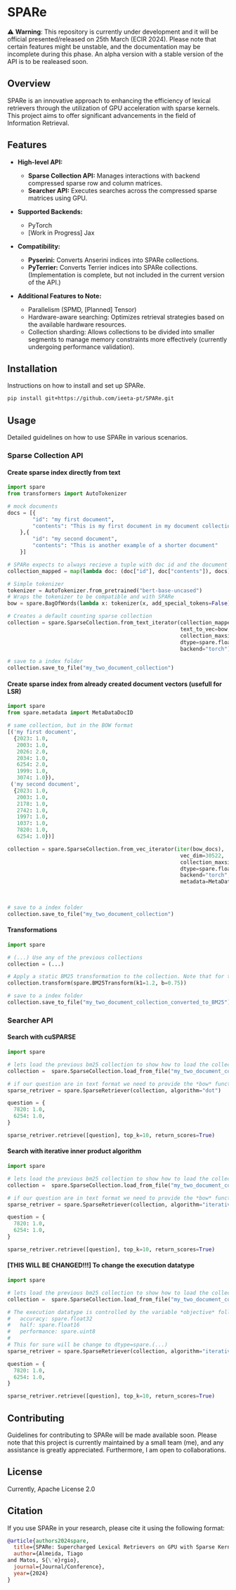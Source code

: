 # SPARe
⚠️ **Warning**: This repository is currently under development and it will be official presented/released on 25th March (ECIR 2024). Please note that certain features might be unstable, and the documentation may be incomplete during this phase. An alpha version with a stable version of the API is to be realeased soon.

## Overview
SPARe is an innovative approach to enhancing the efficiency of lexical retrievers through the utilization of GPU acceleration with sparse kernels. This project aims to offer significant advancements in the field of Information Retrieval.

## Features
- **High-level API:**
  - **Sparse Collection API:** Manages interactions with backend compressed sparse row and column matrices.
  - **Searcher API:** Executes searches across the compressed sparse matrices using GPU.

- **Supported Backends:**
  - PyTorch
  - [Work in Progress] Jax

- **Compatibility:**
  - **Pyserini:** Converts Anserini indices into SPARe collections.
  - **PyTerrier:** Converts Terrier indices into SPARe collections. (Implementation is complete, but not included in the current version of the API.)

- **Additional Features to Note:**
  - Parallelism (SPMD, [Planned] Tensor)
  - Hardware-aware searching: Optimizes retrieval strategies based on the available hardware resources.
  - Collection sharding: Allows collections to be divided into smaller segments to manage memory constraints more effectively (currently undergoing performance validation).


## Installation
Instructions on how to install and set up SPARe.

```bash
pip install git+https://github.com/ieeta-pt/SPARe.git
```

## Usage
Detailed guidelines on how to use SPARe in various scenarios.

### Sparse Collection API
#### Create sparse index directly from text
```python
import spare
from transformers import AutoTokenizer

# mock documents
docs = [{
        "id": "my first document",
        "contents": "This is my first document in my document collection"
    },{
        "id": "my second document",
        "contents": "This is another example of a shorter document"
    }]

# SPARe expects to always recieve a tuple with doc id and the document text.
collection_mapped = map(lambda doc: (doc["id"], doc["contents"]), docs)

# Simple tokenizer
tokenizer = AutoTokenizer.from_pretrained("bert-base-uncased")
# Wraps the tokenizer to be compatible and with SPARe
bow = spare.BagOfWords(lambda x: tokenizer(x, add_special_tokens=False).input_ids, tokenizer.vocab_size)

# Creates a default counting sparse collection
collection = spare.SparseCollection.from_text_iterator(collection_mapped, 
                                                       text_to_vec=bow,
                                                       collection_maxsize=len(docs),
                                                       dtype=spare.float32,
                                                       backend="torch")

# save to a index folder
collection.save_to_file("my_two_document_collection")
```

#### Create sparse index from already created document vectors (usefull for LSR)
```python
import spare
from spare.metadata import MetaDataDocID

# same collection, but in the BOW format
[('my first document',
  {2023: 1.0,
   2003: 1.0,
   2026: 2.0,
   2034: 1.0,
   6254: 2.0,
   1999: 1.0,
   3074: 1.0}),
 ('my second document',
  {2023: 1.0,
   2003: 1.0,
   2178: 1.0,
   2742: 1.0,
   1997: 1.0,
   1037: 1.0,
   7820: 1.0,
   6254: 1.0})]

collection = spare.SparseCollection.from_vec_iterator(iter(bow_docs),
                                                       vec_dim=30522,
                                                       collection_maxsize=len(docs),
                                                       dtype=spare.float32,
                                                       backend="torch",
                                                       metadata=MetaDataDocID) # this defines the metadata that is stored, in this case its only the docID
                                                                               # by default SPARe uses MetaDataDFandDL, that stores docID, Doc Freq and Doc Length.
                                                                               # This is useful when loading weight values from LSR.

# save to a index folder
collection.save_to_file("my_two_document_collection")
```

#### Transformations
```python
import spare

# (...) Use any of the previous collections
collection = (...)

# Apply a static BM25 transformation to the collection. Note that for this transformation is required to have metadata of type MetaDataDFandDL.
collection.transform(spare.BM25Transform(k1=1.2, b=0.75))

# save to a index folder
collection.save_to_file("my_two_document_collection_converted_to_BM25")
```

### Searcher API

#### Search with cuSPARSE
```python
import spare

# lets load the previous bm25 collection to show how to load the collection
collection =  spare.SparseCollection.load_from_file("my_two_document_collection_converted_to_BM25")

# if our question are in text format we need to provide the *bow* function to the retrieval as well.
sparse_retriver = spare.SparseRetriever(collection, algorithm="dot")

question = {
  7820: 1.0,
  6254: 1.0,
}

sparse_retriver.retrieve([question], top_k=10, return_scores=True)
```

#### Search with iterative inner product algorithm
```python
import spare

# lets load the previous bm25 collection to show how to load the collection
collection =  spare.SparseCollection.load_from_file("my_two_document_collection_converted_to_BM25")

# if our question are in text format we need to provide the *bow* function to the retrieval as well.
sparse_retriver = spare.SparseRetriever(collection, algorithm="iterative")

question = {
  7820: 1.0,
  6254: 1.0,
}

sparse_retriver.retrieve([question], top_k=10, return_scores=True)
```

#### [THIS WILL BE CHANGED!!!] To change the execution datatype
```python
import spare

# lets load the previous bm25 collection to show how to load the collection
collection =  spare.SparseCollection.load_from_file("my_two_document_collection_converted_to_BM25")

# The execution datatype is controlled by the variable *objective* follwing the map:
#   accuracy: spare.float32
#   half: spare.float16
#   performance: spare.uint8
#
# This for sure will be change to dtype=spare.(...)
sparse_retriver = spare.SparseRetriever(collection, algorithm="iterative", objective="performance") # runs the accumulation with uint8

question = {
  7820: 1.0,
  6254: 1.0,
}

sparse_retriver.retrieve([question], top_k=10, return_scores=True)
```


## Contributing
Guidelines for contributing to SPARe will be made available soon. Please note that this project is currently maintained by a small team (me), and any assistance is greatly appreciated. Furthermore, I am open to collaborations.

## License
Currently, Apache License 2.0

## Citation
If you use SPARe in your research, please cite it using the following format:

```bibtex
@article{authors2024spare,
  title={SPARe: Supercharged Lexical Retrievers on GPU with Sparse Kernels},
  author={Almeida, Tiago
and Matos, S{\'e}rgio},
  journal={Journal/Conference},
  year={2024}
}
```

